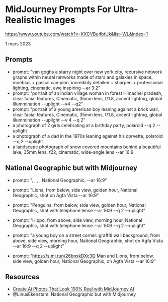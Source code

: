 MidJourney Prompts For Ultra-Realistic Images
=============================================

https://www.youtube.com/watch?v=KXCVBu4btUk&list=WL&index=1

1 mars 2023

## Prompts

- prompt: "van goghs a starry night over new york city, recursive network graphs within neural networks made of stars and galaxies in space, moebius + pascal campion, incredibly detailed + sharpen + professional lighting, cinematic, awe inspiring --ar 3:2"
- prompt: "portrait of an indian village woman in forest Himachel pradesh, clear facial features, Cinematic, 35mm lens, f/1.8, accent lightmg, global illummination --uplight --v4 --q2"
- prompt: "portrait of a young american boy leaning against a brick wall, clear facial features, Cinematic, 35mm lens, f/1.8, accent lightmg, global illummination --uplight --v 4 --q 2"
- a photograph of 2 girls celebrating at a birthday party, polaroid --q 2 --uplight
- a photograph of a dad in the 1970s leaning against his corvette, polaroid --q 2 --uplight
- a landscape photograph of snow covered mountains behind a beautiful lake, 35mm lens, f22, cinematic, wide-angle lens --ar 16:9

## National Geographic but with Midjourney

- prompt: "<animal>, <shot direction>, <pose>, <time of day>, National Geographic, <film type> --ar 16:9"
- prompt: "Lions, from below, side view, golden hour, National Geographic, shot on Agfa Vista --ar 16:9"
- prompt: "Penguins, from below, side view, golden hour, National Geographic, shot with telephone lense --ar 16:9 --q 2 --uplight"
- prompt: "Hippo, from above, side view, morning hour, National Geographic, shot with telephone lense --ar 16:9 --q 2 --uplight"
- prompt: "a young boy on a street corner::graffiti wall background, from above, side view, morning hour, National Geographic, shot on Agfa Vista --ar 16:9 --q 2 --uplight"

- prompt: "https://s.mj.run/26bnxkDXc3Q Man and Lions, from below, side view, golden hour, National Geographic, on Agfa Vista --ar 16:9"

## Resources

- [Create Ai Photos That Look 100% Real with MidJourney AI](https://www.youtube.com/watch?v=ydPnbv6DwCo)
- @LinusEkenstam: National Geographic but with Midjourney